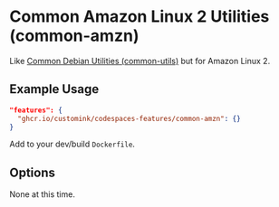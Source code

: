 
# Common Amazon Linux 2 Utilities (common-amzn)

Like [Common Debian Utilities (common-utils)](https://github.com/devcontainers/features/tree/main/src/common-utils) but for Amazon Linux 2.


## Example Usage

```json
"features": {
  "ghcr.io/customink/codespaces-features/common-amzn": {}
}
```

Add to your dev/build `Dockerfile`.

## Options

None at this time.
